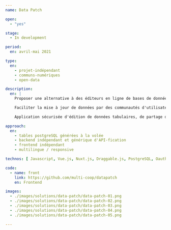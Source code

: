 ```yaml
---
name: Data Patch

open: 
  - "yes"

stage: 
  - In development

period: 
  en: avril-mai 2021

type:
  en:
    - projet-indépendant
    - communs-numériques
    - open-data

description:
  en: |
    Proposer une alternative à des éditeurs en ligne de bases de données propriétaires tels que Airtable, en y ajoutant une fonctionnalité de contribution ouverte / modération (s'inspirant de Wikipedia). 

    Faciliter la mise à jour de données par des communautés d'utilisateurs.

    Application sécurisée d'édition de données tabulaires, de partage de données (API, iframe, widget), de gestion de base de données relationnelles, de contribution ouverte et de modération.

approach:
  en: 
    - tables postgreSQL générées à la volée
    - backend indépendant et générique d'API-fication
    - frontend indépendant
    - multilingue / responsive

technos: [ Javascript, Vue.js, Nuxt.js, Draggable.js, PostgreSQL, Oauth2, Python, FastAPI, SocketIO, Y.js, i18n ]

code:
  - name: front
    link: https://github.com/multi-coop/datapatch
    en: Frontend

images:
  - ./images/solutions/data-patch/data-patch-01.png
  - ./images/solutions/data-patch/data-patch-02.png
  - ./images/solutions/data-patch/data-patch-03.png
  - ./images/solutions/data-patch/data-patch-04.png
  - ./images/solutions/data-patch/data-patch-05.png

---
```

